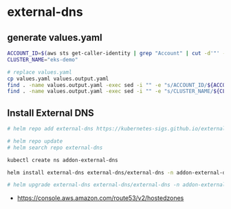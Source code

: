# external-dns

## generate values.yaml

```bash
ACCOUNT_ID=$(aws sts get-caller-identity | grep "Account" | cut -d'"' -f4)
CLUSTER_NAME="eks-demo"

# replace values.yaml
cp values.yaml values.output.yaml
find . -name values.output.yaml -exec sed -i "" -e "s/ACCOUNT_ID/${ACCOUNT_ID}/g" {} \;
find . -name values.output.yaml -exec sed -i "" -e "s/CLUSTER_NAME/${CLUSTER_NAME}/g" {} \;
```

## Install External DNS

```bash
# helm repo add external-dns https://kubernetes-sigs.github.io/external-dns

# helm repo update
# helm search repo external-dns

kubectl create ns addon-external-dns

helm install external-dns external-dns/external-dns -n addon-external-dns -f values.output.yaml

# helm upgrade external-dns external-dns/external-dns -n addon-external-dns -f values.output.yaml
```

* <https://console.aws.amazon.com/route53/v2/hostedzones>
